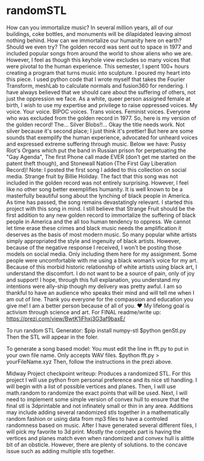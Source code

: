 # randomSTL
How can you immortalize music?
In several million years, all of our buildings, coke bottles, and monuments will be dilapidated leaving almost nothing behind. How can we immortalize our humanity here on earth? Should we even try? The golden record was sent out to space in 1977 and included popular songs from around the world to show aliens who we are. However, I feel as though this keyhole view excludes so many voices that were pivotal to the human experience.
This semester, I spent 100+ hours creating a program that turns music into sculpture. I poured my heart into this piece. I used python code that I wrote myself that takes the Fourier Transform, meshLab to calculate normals and fusion360 for rendering.
I have always believed that we should care about the suffering of others, not just the oppression we face. As a white, queer person assigned female at birth, I wish to use my expertise and privilege to raise oppressed voices. My voice. Your voice. BIPOC voices. Trans voices. Feminist voices. Everyone who was excluded from the golden record in 1977.
So, here is my version of the golden record! The... Silver Blobs!!... Okay the title needs work. Not silver because it's second place; I just think it's prettier! But here are some sounds that exemplify the human experience, advocated for unheard voices and expressed extreme suffering through music.
Below we have: Pussy Riot's Organs which put the band in Russian prison for perpetuating the "Gay Agenda",
The first Phone call made EVER (don’t get me started on the patent theft though), and
Stonewall Nation (The First Gay Liberation Record)!
Note: I posted the first song I added to this collection on social media. Strange fruit by Billie Holiday. The fact that this song was not included in the golden record was not entirely surprising. However, I feel like no other song better exemplifies humanity. It is well known to be a masterfully beautiful song about the lynching of black people in America. As time has passed, the song remains devastatingly relevant. I started this project with this song in mind. I still believe that Strange Fruit should be the first addition to any new golden record to immortalize the suffering of black people in America and the all too human tendency to oppress. We cannot let time erase these crimes and black music needs the amplification it deserves as the basis of most modern music. So many popular white artists simply appropriated the style and ingenuity of black artists. However, because of the negative response I received, I won't be posting those models on social media. Only including them here for my assignment. Some people were uncomfortable with me using a black woman’s voice for my art. Because of this morbid historic relationship of white artists using black art, I understand the discomfort. I do not want to be a source of pain, only of joy and support! I hope, through this full explanation, you understand my intentions were ally-ship though my delivery was pretty awful. I am so thankful to have an audience who speaks their mind and will tell me when I am out of line. Thank you everyone for the compassion and education you give me! I am a better person because of all of you. ❤ My lifelong goal is activism through science and art. 
For FINAL readme/write up: https://prezi.com/view/BwtK1iFhxj3G3af9baxE/

To run random STL Generator: 
$pip install numpy-stl 
$python genStl.py
Then the STL will appear in the foler. 

To generate a song based model:
You must edit the line in fft.py to put in your own file name. Only accepts WAV files. 
$python fft.py > yourFileName.xyz 
Then, follow the instructions in the prezi above. 

Midway Project checkpoint writeup: 
Produces a randomized STL. 
For this project I will use python from personal preference and its nice stl handling. I will begin with a list of possible vertices and planes. Then, I will use math.random to randomize the exact points that will be used. Next, I will need to implement some simple version of convex hull to ensure that the final stl is 3dprintable and not infinately small or thin in any area. Additions may include adding several randomized stls together in a mathematically random fashion or using data from mp3 files to have a controled randomness based on music. After I have generated several different files, I will pick my favorite to 3d print. Mostly the compelx part is having the vertices and planes match even when randomized and convex hull is alittle bit of an obsticle. However, there are plenty of solutions. to the concave issue such as adding multiple stls together. 
